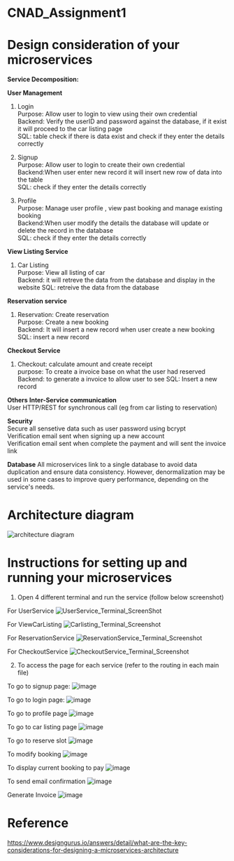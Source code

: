 # CNAD_Assignment1


# Design consideration of your microservices

**Service Decomposition:**<br /> 

**User Management**<br /> 
1. Login <br /> 
Purpose: Allow user to login to view using their own credential<br /> 
Backend: Verify the userID and password against the database, if it exist it will proceed to the car listing page<br /> 
SQL: table check if there is data exist and check if they enter the details correctly <br /> 

2. Signup <br /> 
Purpose: Allow user to login to create their own credential<br /> 
Backend:When user enter new record it will insert new row of data into the table<br /> 
SQL: check if they enter the details correctly <br /> 

3. Profile <br /> 
Purpose: Manage user profile , view past booking and manage existing booking<br /> 
Backend:When user modify the details the database will update or delete the record in the database<br /> 
SQL: check if they enter the details correctly <br /> 

**View Listing Service**
1. Car Listing <br /> 
Purpose: View all listing of car<br /> 
Backend: it will retreve the data from the database and display in the website
SQL: retreive the data from the database

**Reservation service**
1. Reservation: Create reservation<br /> 
Purpose: Create a new booking<br /> 
Backend: It will insert a new record when user create a new booking
SQL: insert a new record

**Checkout Service**
1. Checkout: calculate amount and create receipt<br /> 
purpose: To create a invoice base on what the user had reserved
Backend: to generate a invoice to allow user to see
SQL: Insert a new record

**Others**
**Inter-Service communication**<br /> 
User HTTP/REST for synchronous call (eg from car listing to reservation)<br /> 

**Security**<br /> 
Secure all sensetive data such as user password using bcrypt<br /> 
Verification email sent when signing up a new account <br /> 
Verification email sent when complete the payment and will sent the invoice link <br /> 

**Database**
All microservices link to a single database to avoid data duplication and ensure data consistency. However, denormalization may be used in some cases to improve query performance, depending on the service's needs.

# Architecture diagram

![architecture diagram](https://github.com/user-attachments/assets/cf4189b9-bc90-41b2-9a2f-860d8ac18e3f)

# Instructions for setting up and running your microservices

1. Open 4 different terminal and run the service (follow below screenshot)
   
For UserService
![UserService_Terminal_ScreenShot](https://github.com/user-attachments/assets/a2012b8b-a2c2-442c-a059-8097cceedd6f)

For ViewCarListing
![Carlisting_Terminal_Screenshot](https://github.com/user-attachments/assets/e07710c0-8db0-40e3-b2c5-5101ce6c4bff)

For ReservationService
![ReservationService_Terminal_Screenshot](https://github.com/user-attachments/assets/2b62baec-d696-4b25-a567-b881b17cf716)

For CheckoutService
![CheckoutService_Terminal_Screenshot](https://github.com/user-attachments/assets/d52639d7-aa0c-456a-a75c-87fb5881b209)

2. To access the page for each service (refer to the routing in each main file)

To go to signup page: 
![image](https://github.com/user-attachments/assets/a2e53696-d5bd-4c5e-b24c-49504669ea4c)

To go to login page:
![image](https://github.com/user-attachments/assets/c68360cc-f072-4159-852f-83e2a776fba1)

To go to profile page
![image](https://github.com/user-attachments/assets/77110b2c-11ee-4d63-8f9b-c68c372acdf8)


To go to car listing page
![image](https://github.com/user-attachments/assets/c7cefcff-20e9-4e60-9203-39e2c4d07539)

To go to reserve slot 
![image](https://github.com/user-attachments/assets/0ea33f75-18f7-49ec-a8c2-56b9272083b9)

To modify booking
![image](https://github.com/user-attachments/assets/f247b0ca-138d-4d18-b8b2-5fc6131700d4)

To display current booking to pay
![image](https://github.com/user-attachments/assets/6b546679-a28d-446b-ab49-db4eb8098e91)

To send email confirmation 
![image](https://github.com/user-attachments/assets/3b3ea8de-9529-46b0-bfe3-f2c9416c642d)

Generate Invoice
![image](https://github.com/user-attachments/assets/5acd6add-8546-4c22-92f8-1bd369d45a3f)



# Reference
https://www.designgurus.io/answers/detail/what-are-the-key-considerations-for-designing-a-microservices-architecture
